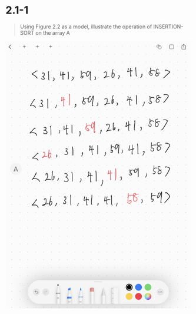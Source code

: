 # 2.1-1  
> Using Figure 2.2 as a model, illustrate the operation of INSERTION-SORT on the array A

![test](../pics/2.1-1.jpeg)
